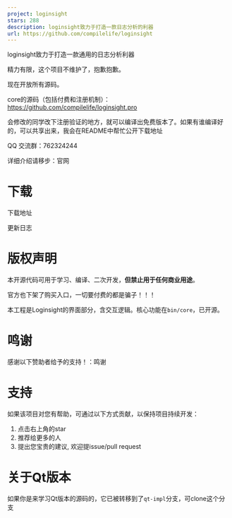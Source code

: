 ```yaml
---
project: loginsight
stars: 288
description: loginsight致力于打造一款日志分析的利器
url: https://github.com/compilelife/loginsight
---
```


loginsight致力于打造一款通用的日志分析利器

精力有限，这个项目不维护了，抱歉抱歉。

现在开放所有源码。

core的源码（包括付费和注册机制）：https://github.com/compilelife/loginsight.pro

会修改的同学改下注册验证的地方，就可以编译出免费版本了。如果有谁编译好的，可以共享出来，我会在README中帮忙公开下载地址

QQ 交流群：762324244

详细介绍请移步：官网

下载
==

下载地址

更新日志

版权声明
====

本开源代码可用于学习、编译、二次开发，**但禁止用于任何商业用途**。

官方也下架了购买入口，一切要付费的都是骗子！！！

本工程是Loginsight的界面部分，含交互逻辑。核心功能在`bin/core`，已开源。

鸣谢
==

感谢以下赞助者给予的支持！：鸣谢

支持
==

如果该项目对您有帮助，可通过以下方式贡献，以保持项目持续开发：

1.  点击右上角的star
2.  推荐给更多的人
3.  提出您宝贵的建议, 欢迎提issue/pull request

关于Qt版本
======

如果你是来学习Qt版本的源码的，它已被转移到了`qt-impl`分支，可clone这个分支
